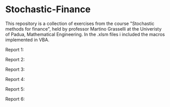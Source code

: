 # Stochastic-Finance

This repository is a collection of exercises from the course "Stochastic methods for finance", held by professor Martino Grasselli at the Univeristy of Padua, Mathematical Engineering.
In the .xlsm files i included the macros implemented in VBA.

Report 1:

Report 2:

Report 3:

Report 4:

Report 5:

Report 6:
